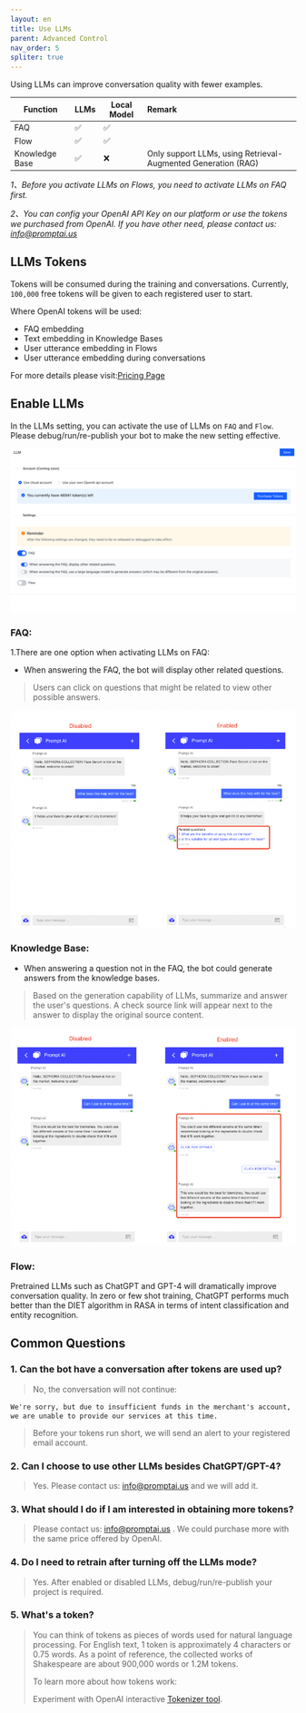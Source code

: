 ```yaml
---
layout: en
title: Use LLMs
parent: Advanced Control
nav_order: 5
spliter: true
---
```


<!-- 使用LLMs可以减少标注、提高对话准确率。 -->

Using LLMs can improve conversation quality with fewer examples.


|     Function   | LLMs | Local Model | Remark |
|----------------|------|----------|:-------|
|      FAQ       |  ✅  |  ✅  |        |
|      Flow      |  ✅  |  ✅  |      |
| Knowledge Base |  ✅  |  ❌  | Only support LLMs, using Retrieval-Augmented Generation (RAG)|

<!--Flow开启LLMs时需要将FAQ的LLMs功能开启-->

*1、Before you activate LLMs on Flows, you need to activate LLMs on FAQ first.*

*2、You can config your OpenAI API Key on our platform or use the tokens we purchased from OpenAI. If you have other need, please contact us: [info@promptai.us](mailto:info@promptai.us)*

## LLMs Tokens
<!--开启后将在训练/对话阶段消耗Token，目前系统为所有用户赠送了`100,000`Token。-->

Tokens will be consumed during the training and conversations. Currently,  `100,000` free tokens will be given to each registered user to start.

<!--
token消耗:
- FAQ的Embedding
- Flow的Embedding
- Knowledge Base Embedding
- 对话时的输入Embedding
- 对话
-->

Where OpenAI tokens will be used:
- FAQ embedding
- Text embedding in Knowledge Bases
- User utterance embedding in Flows
- User utterance embedding during conversations
  
For more details please visit:[Pricing Page](https://promptai.us/en/pricing)

## Enable LLMs
<!--在项目-大语言模型设置中选择开启`用户问答(FAQ)`和`对话流图`，开启后点击右上角进行保存。-->
In the LLMs setting, you can activate the use of LLMs on `FAQ` and `Flow`. Please debug/run/re-publish your bot to make the new setting effective.

![use_llms_1.jpg](/assets/images/use_llms_1.png)

<!--
1、用户问答(FAQ) 该功能下有两个配置小项：
- 回答FAQ时，显示其他相关问题。 
>   命中FAQ时可能与之关联的问题，用户可点击查看对应的回答。

- 回答FAQ时，使用大语言模型生成答案(跟原来的答案可能有差异)。
>  基于LLMs的生成能力,在匹配到FAQ的情况下根据用户的问题进行总结回答。此时会在答案下方展示按钮以获取标准的回答。

*可单独开启/关闭，设置变更后在新创建的会话中生效。*
-->

### FAQ:
1.There are one option when activating LLMs on FAQ:

- When answering the FAQ, the bot will display other related questions.
> Users can click on questions that might be related to view other possible answers.

![use_llms_2.jpg](/assets/images/use_llms_2.png)

### Knowledge Base:
- When answering a question not in the FAQ,  the bot could generate answers from the knowledge bases.
> Based on the generation capability of LLMs, summarize and answer the user's questions. A check source link will appear next to the answer to display the original source content.

![use_llms_3.jpg](/assets/images/use_llms_3.png)

### Flow:
Pretrained LLMs such as ChatGPT and GPT-4 will dramatically improve conversation quality.  In zero or few shot training,  ChatGPT performs much better than the DIET algorithm in RASA in terms of intent classification and entity recognition. 

## Common Questions

<!--
### 1、Token消耗用完后能对话吗？
> 不能，此时对话将收到提示信息：
>
> We're sorry, but due to insufficient funds in the merchant's account, we are unable to provide our services at this time. Please try again later or contact our customer support for further assistance.
> 
> 在充值Token后可立刻恢复对话。

### 2、除ChatGPT外，我能选择使用其他LLMs吗？
> 请联系我们：info@promptai.us

### 3、我想获取更多Token应该如何处理?
> 请联系我们：info@promptai.us

### 4、我如何查看Token余额？
> 登录系统后点击右上角"头像"，在弹出的窗口中能查询到当前Token数量。

### 5、关闭LLMs模式后需要重新训练吗？
> Yes
-->

### 1. Can the bot have a conversation after tokens are used up?
> No, the conversation will not continue:
```text
We're sorry, but due to insufficient funds in the merchant's account, we are unable to provide our services at this time.
```
> Before your tokens run short,  we will send an alert to your registered email account. 

### 2. Can I choose to use other LLMs besides ChatGPT/GPT-4?
> Yes. Please contact us: info@promptai.us and we will add it. 

### 3. What should I do if I am interested in obtaining more tokens?
> Please contact us: info@promptai.us .  We could purchase more with the same price offered by OpenAI. 

### 4. Do I need to retrain after turning off the LLMs mode?
> Yes. After enabled or disabled LLMs, debug/run/re-publish your project is required.

### 5. What's a token?
> You can think of tokens as pieces of words used for natural language processing. For English text, 1 token is approximately 4 characters or 0.75 words. As a point of reference, the collected works of Shakespeare are about 900,000 words or 1.2M tokens.
> 
> To learn more about how tokens work:
> 
> Experiment with OpenAI interactive [Tokenizer tool](https://beta.openai.com/tokenizer).
